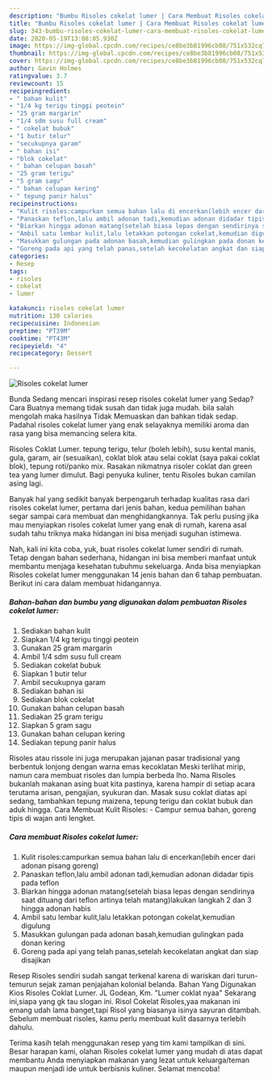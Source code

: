 ```yaml
---
description: "Bumbu Risoles cokelat lumer | Cara Membuat Risoles cokelat lumer Yang Enak Dan Mudah"
title: "Bumbu Risoles cokelat lumer | Cara Membuat Risoles cokelat lumer Yang Enak Dan Mudah"
slug: 343-bumbu-risoles-cokelat-lumer-cara-membuat-risoles-cokelat-lumer-yang-enak-dan-mudah
date: 2020-05-19T13:08:05.930Z
image: https://img-global.cpcdn.com/recipes/ce8be3b81996cb08/751x532cq70/risoles-cokelat-lumer-foto-resep-utama.jpg
thumbnail: https://img-global.cpcdn.com/recipes/ce8be3b81996cb08/751x532cq70/risoles-cokelat-lumer-foto-resep-utama.jpg
cover: https://img-global.cpcdn.com/recipes/ce8be3b81996cb08/751x532cq70/risoles-cokelat-lumer-foto-resep-utama.jpg
author: Gavin Holmes
ratingvalue: 3.7
reviewcount: 15
recipeingredient:
- " bahan kulit"
- "1/4 kg terigu tinggi peotein"
- "25 gram margarin"
- "1/4 sdm susu full cream"
- " cokelat bubuk"
- "1 butir telur"
- "secukupnya garam"
- " bahan isi"
- "blok cokelat"
- " bahan celupan basah"
- "25 gram terigu"
- "5 gram sagu"
- " bahan celupan kering"
- " tepung panir halus"
recipeinstructions:
- "Kulit risoles:campurkan semua bahan lalu di encerkan(lebih encer dari adonan pisang goreng)"
- "Panaskan teflon,lalu ambil adonan tadi,kemudian adonan didadar tipis pada teflon"
- "Biarkan hingga adonan matang(setelah biasa lepas dengan sendirinya saat dituang dari teflon artinya telah matang)lakukan langkah 2 dan 3 hingga adonan habis"
- "Ambil satu lembar kulit,lalu letakkan potongan cokelat,kemudian digulung"
- "Masukkan gulungan pada adonan basah,kemudian gulingkan pada donan kering"
- "Goreng pada api yang telah panas,setelah kecokelatan angkat dan siap disajikan"
categories:
- Resep
tags:
- risoles
- cokelat
- lumer

katakunci: risoles cokelat lumer 
nutrition: 130 calories
recipecuisine: Indonesian
preptime: "PT39M"
cooktime: "PT43M"
recipeyield: "4"
recipecategory: Dessert

---
```



![Risoles cokelat lumer](https://img-global.cpcdn.com/recipes/ce8be3b81996cb08/751x532cq70/risoles-cokelat-lumer-foto-resep-utama.jpg)

Bunda Sedang mencari inspirasi resep risoles cokelat lumer yang Sedap? Cara Buatnya memang tidak susah dan tidak juga mudah. bila salah mengolah maka hasilnya Tidak Memuaskan dan bahkan tidak sedap. Padahal risoles cokelat lumer yang enak selayaknya memiliki aroma dan rasa yang bisa memancing selera kita.

Risoles Coklat Lumer. tepung terigu, telur (boleh lebih), susu kental manis, gula, garam, air (sesuaikan), coklat blok atau selai coklat (saya pakai coklat blok), tepung roti/panko mix. Rasakan nikmatnya risoler coklat dan green tea yang lumer dimulut. Bagi penyuka kuliner, tentu Risoles bukan camilan asing lagi.

Banyak hal yang sedikit banyak berpengaruh terhadap kualitas rasa dari risoles cokelat lumer, pertama dari jenis bahan, kedua pemilihan bahan segar sampai cara membuat dan menghidangkannya. Tak perlu pusing jika mau menyiapkan risoles cokelat lumer yang enak di rumah, karena asal sudah tahu triknya maka hidangan ini bisa menjadi suguhan istimewa.


Nah, kali ini kita coba, yuk, buat risoles cokelat lumer sendiri di rumah. Tetap dengan bahan sederhana, hidangan ini bisa memberi manfaat untuk membantu menjaga kesehatan tubuhmu sekeluarga. Anda bisa menyiapkan Risoles cokelat lumer menggunakan 14 jenis bahan dan 6 tahap pembuatan. Berikut ini cara dalam membuat hidangannya.

<!--inarticleads1-->

##### Bahan-bahan dan bumbu yang digunakan dalam pembuatan Risoles cokelat lumer:

1. Sediakan  bahan kulit
1. Siapkan 1/4 kg terigu tinggi peotein
1. Gunakan 25 gram margarin
1. Ambil 1/4 sdm susu full cream
1. Sediakan  cokelat bubuk
1. Siapkan 1 butir telur
1. Ambil secukupnya garam
1. Sediakan  bahan isi
1. Sediakan blok cokelat
1. Gunakan  bahan celupan basah
1. Sediakan 25 gram terigu
1. Siapkan 5 gram sagu
1. Gunakan  bahan celupan kering
1. Sediakan  tepung panir halus


Risoles atau rissole ini juga merupakan jajanan pasar tradisional yang berbentuk lonjong dengan warna emas kecoklatan Meski terlihat mirip, namun cara membuat risoles dan lumpia berbeda lho. Nama Risoles bukanlah makanan asing buat kita pastinya, karena hampir di setiap acara terutama arisan, pengajian, syukuran dan. Masak susu coklat diatas api sedang, tambahkan tepung maizena, tepung terigu dan coklat bubuk dan aduk hingga. Cara Membuat Kulit Risoles: - Campur semua bahan, goreng tipis di wajan anti lengket. 

<!--inarticleads2-->

##### Cara membuat Risoles cokelat lumer:

1. Kulit risoles:campurkan semua bahan lalu di encerkan(lebih encer dari adonan pisang goreng)
1. Panaskan teflon,lalu ambil adonan tadi,kemudian adonan didadar tipis pada teflon
1. Biarkan hingga adonan matang(setelah biasa lepas dengan sendirinya saat dituang dari teflon artinya telah matang)lakukan langkah 2 dan 3 hingga adonan habis
1. Ambil satu lembar kulit,lalu letakkan potongan cokelat,kemudian digulung
1. Masukkan gulungan pada adonan basah,kemudian gulingkan pada donan kering
1. Goreng pada api yang telah panas,setelah kecokelatan angkat dan siap disajikan


Resep Risoles sendiri sudah sangat terkenal karena di wariskan dari turun-temurun sejak zaman penjajahan kolonial belanda. Bahan Yang Digunakan Kios Risoles Coklat Lumer. JL Godean, Km. &#34;Lumer coklat nyaa&#34; Sekarang ini,siapa yang gk tau slogan ini. Risol Cokelat Risoles,yaa makanan ini emang udah lama banget,tapi Risol yang biasanya isinya sayuran ditambah. Sebelum membuat risoles, kamu perlu membuat kulit dasarnya terlebih dahulu. 

Terima kasih telah menggunakan resep yang tim kami tampilkan di sini. Besar harapan kami, olahan Risoles cokelat lumer yang mudah di atas dapat membantu Anda menyiapkan makanan yang lezat untuk keluarga/teman maupun menjadi ide untuk berbisnis kuliner. Selamat mencoba!
